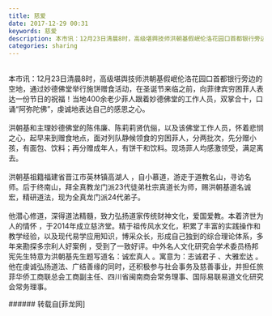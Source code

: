 ```yaml
---
title: 慈爱
date: 2017-12-29 00:31
keywords: 慈爱
description: 本市讯：12月23日清晨8时，高级堪舆技师洪朝基假岷伦洛花园口首都银行旁边的空地，通过妙德佛堂举行施饼赠食活动，在圣诞节来临之前，向菲律宾穷困菲人表达一份节日的祝福！当地400余老少菲人跟着妙德佛堂的工作人员，双掌合十，口诵“阿弥陀佛”，虔诚地表达自己的感恩之心。洪朝基和主理妙德佛堂的陈伟廉、陈莉莉贤伉俪，以及该佛堂工作人员，怀着悲悯之心，起早来到赠食地点，面对列队静候领食的穷困菲人，分两批次，先分赠小孩，有面包、饮料；再分赠成年人，有饼干和饮料。现场菲人均感激领受，满足离去。洪朝基祖籍福建省晋江市英林镇高湖人 ，自小慕道，游走于道教名山，寻访名师。后于终南山，拜全真教龙门派23代徒弟杜宗真道长为师，赐洪朝基道名诚宏，精研道法，现为全真龙门派24代弟子。他潜心修道，深得道法精髓，致力弘扬道家传统财神文化，爱国爱教。本着济世为人的情怀 ，于2014年成立慈济堂。精于祖传风水文化，积累了丰富的实践操作和教学经验，以及现代易学应用知识，博采众长，形成自己独到的综合理论体系，多年来勘探多宗利人好案例 ，受到了一致好评。中外名人文化研究会学术委员杨邦宪先生特意为洪朝基先生题写道名：诚宏真人 。寓意为：志诚君子 、大雅宏达 。他在虔诚弘扬道法、广结善缘的同时，还积极参与社会事务及慈善事业，并担任旅菲华侨工商联总会工商副主任、四川省闽南商会常务理事、国际易联易道文化研究会常务理事。 
categories: sharing
---
```

<td class="t_f" id="postmessage_1062888">

<img alt="" border="0" class="zoom" data-cf-modified-bf9f5e7fb0cec84155c50b3a-="" file="http://www.flw.ph/data/appbyme/upload/image/201712/29/le9PUMCXsxpX.jpg" id="aimg_TP8Ww" lazyloadthumb="1" onclick="" onmouseover="" src="http://www.flw.ph/data/appbyme/upload/image/201712/29/le9PUMCXsxpX.jpg"/><br/>
<img alt="" border="0" class="zoom" data-cf-modified-bf9f5e7fb0cec84155c50b3a-="" file="http://www.flw.ph/data/appbyme/upload/image/201712/29/YDKxYziQv7vP.jpg" id="aimg_ftRxH" lazyloadthumb="1" onclick="" onmouseover="" src="http://www.flw.ph/data/appbyme/upload/image/201712/29/YDKxYziQv7vP.jpg"/><br/>
<img alt="" border="0" class="zoom" data-cf-modified-bf9f5e7fb0cec84155c50b3a-="" file="http://www.flw.ph/data/appbyme/upload/image/201712/29/nsmYfrFb6rUT.jpg" id="aimg_QzahK" lazyloadthumb="1" onclick="" onmouseover="" src="http://www.flw.ph/data/appbyme/upload/image/201712/29/nsmYfrFb6rUT.jpg"/><br/>
<img alt="" border="0" class="zoom" data-cf-modified-bf9f5e7fb0cec84155c50b3a-="" file="http://www.flw.ph/data/appbyme/upload/image/201712/29/4HwQMzmgcV57.jpg" id="aimg_eVRtL" lazyloadthumb="1" onclick="" onmouseover="" src="http://www.flw.ph/data/appbyme/upload/image/201712/29/4HwQMzmgcV57.jpg"/><br/>
<br/>
本市讯：12月23日清晨8时，高级堪舆技师洪朝基假岷伦洛花园口首都银行旁边的空地，通过妙德佛堂举行施饼赠食活动，在圣诞节来临之前，向菲律宾穷困菲人表达一份节日的祝福！当地400余老少菲人跟着妙德佛堂的工作人员，双掌合十，口诵“阿弥陀佛”，虔诚地表达自己的感恩之心。<br/>
<br/>
洪朝基和主理妙德佛堂的陈伟廉、陈莉莉贤伉俪，以及该佛堂工作人员，怀着悲悯之心，起早来到赠食地点，面对列队静候领食的穷困菲人，分两批次，先分赠小孩，有面包、饮料；再分赠成年人，有饼干和饮料。现场菲人均感激领受，满足离去。<br/>
<br/>
洪朝基祖籍福建省晋江市英林镇高湖人 ，自小慕道，游走于道教名山，寻访名师。后于终南山，拜全真教龙门派23代徒弟杜宗真道长为师，赐洪朝基道名诚宏，精研道法，现为全真龙门派24代弟子。<br/>
<br/>
他潜心修道，深得道法精髓，致力弘扬道家传统财神文化，爱国爱教。本着济世为人的情怀 ，于2014年成立慈济堂。精于祖传风水文化，积累了丰富的实践操作和教学经验，以及现代易学应用知识，博采众长，形成自己独到的综合理论体系，多年来勘探多宗利人好案例 ，受到了一致好评。中外名人文化研究会学术委员杨邦宪先生特意为洪朝基先生题写道名：诚宏真人 。寓意为：志诚君子 、大雅宏达 。他在虔诚弘扬道法、广结善缘的同时，还积极参与社会事务及慈善事业，并担任旅菲华侨工商联总会工商副主任、四川省闽南商会常务理事、国际易联易道文化研究会常务理事。 <br/>
</td>
###### 转载自[菲龙网]